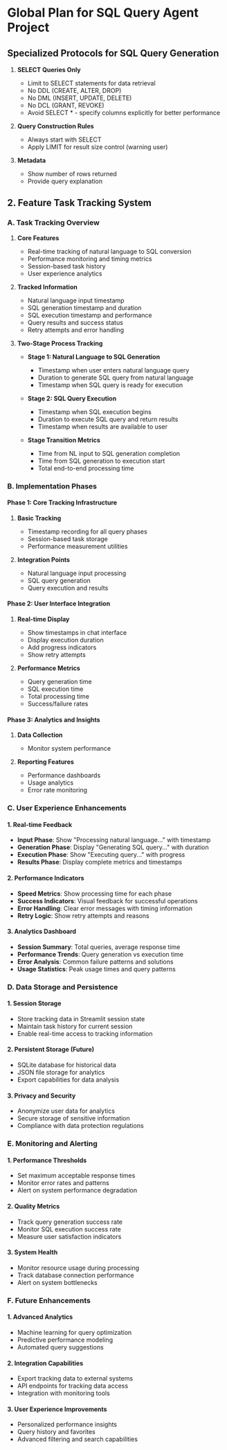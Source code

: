 # Global Plan for SQL Query Agent Project

## Specialized Protocols for SQL Query Generation

1. **SELECT Queries Only**
   - Limit to SELECT statements for data retrieval
   - No DDL (CREATE, ALTER, DROP)
   - No DML (INSERT, UPDATE, DELETE)
   - No DCL (GRANT, REVOKE)
   - Avoid SELECT * - specify columns explicitly for better performance

2. **Query Construction Rules**
   - Always start with SELECT
   - Apply LIMIT for result size control (warning user)

3. **Metadata**
   - Show number of rows returned
   - Provide query explanation


## 2. Feature Task Tracking System

### A. Task Tracking Overview
1. **Core Features**
   - Real-time tracking of natural language to SQL conversion
   - Performance monitoring and timing metrics
   - Session-based task history
   - User experience analytics

2. **Tracked Information**
   - Natural language input timestamp
   - SQL generation timestamp and duration
   - SQL execution timestamp and performance
   - Query results and success status
   - Retry attempts and error handling

3. **Two-Stage Process Tracking**
   - **Stage 1: Natural Language to SQL Generation**
     - Timestamp when user enters natural language query
     - Duration to generate SQL query from natural language
     - Timestamp when SQL query is ready for execution

   - **Stage 2: SQL Query Execution**
     - Timestamp when SQL execution begins
     - Duration to execute SQL query and return results
     - Timestamp when results are available to user

   - **Stage Transition Metrics**
     - Time from NL input to SQL generation completion
     - Time from SQL generation to execution start
     - Total end-to-end processing time

### B. Implementation Phases

#### Phase 1: Core Tracking Infrastructure
1. **Basic Tracking**
   - Timestamp recording for all query phases
   - Session-based task storage
   - Performance measurement utilities

2. **Integration Points**
   - Natural language input processing
   - SQL query generation
   - Query execution and results

#### Phase 2: User Interface Integration
1. **Real-time Display**
   - Show timestamps in chat interface
   - Display execution duration
   - Add progress indicators
   - Show retry attempts

2. **Performance Metrics**
   - Query generation time
   - SQL execution time
   - Total processing time
   - Success/failure rates

#### Phase 3: Analytics and Insights
1. **Data Collection**
   - Monitor system performance

2. **Reporting Features**
   - Performance dashboards
   - Usage analytics
   - Error rate monitoring

### C. User Experience Enhancements

#### 1. Real-time Feedback
- **Input Phase**: Show "Processing natural language..." with timestamp
- **Generation Phase**: Display "Generating SQL query..." with duration
- **Execution Phase**: Show "Executing query..." with progress
- **Results Phase**: Display complete metrics and timestamps

#### 2. Performance Indicators
- **Speed Metrics**: Show processing time for each phase
- **Success Indicators**: Visual feedback for successful operations
- **Error Handling**: Clear error messages with timing information
- **Retry Logic**: Show retry attempts and reasons

#### 3. Analytics Dashboard
- **Session Summary**: Total queries, average response time
- **Performance Trends**: Query generation vs execution time
- **Error Analysis**: Common failure patterns and solutions
- **Usage Statistics**: Peak usage times and query patterns

### D. Data Storage and Persistence

#### 1. Session Storage
- Store tracking data in Streamlit session state
- Maintain task history for current session
- Enable real-time access to tracking information

#### 2. Persistent Storage (Future)
- SQLite database for historical data
- JSON file storage for analytics
- Export capabilities for data analysis

#### 3. Privacy and Security
- Anonymize user data for analytics
- Secure storage of sensitive information
- Compliance with data protection regulations

### E. Monitoring and Alerting

#### 1. Performance Thresholds
- Set maximum acceptable response times
- Monitor error rates and patterns
- Alert on system performance degradation

#### 2. Quality Metrics
- Track query generation success rate
- Monitor SQL execution success rate
- Measure user satisfaction indicators

#### 3. System Health
- Monitor resource usage during processing
- Track database connection performance
- Alert on system bottlenecks

### F. Future Enhancements

#### 1. Advanced Analytics
- Machine learning for query optimization
- Predictive performance modeling
- Automated query suggestions

#### 2. Integration Capabilities
- Export tracking data to external systems
- API endpoints for tracking data access
- Integration with monitoring tools

#### 3. User Experience Improvements
- Personalized performance insights
- Query history and favorites
- Advanced filtering and search capabilities
